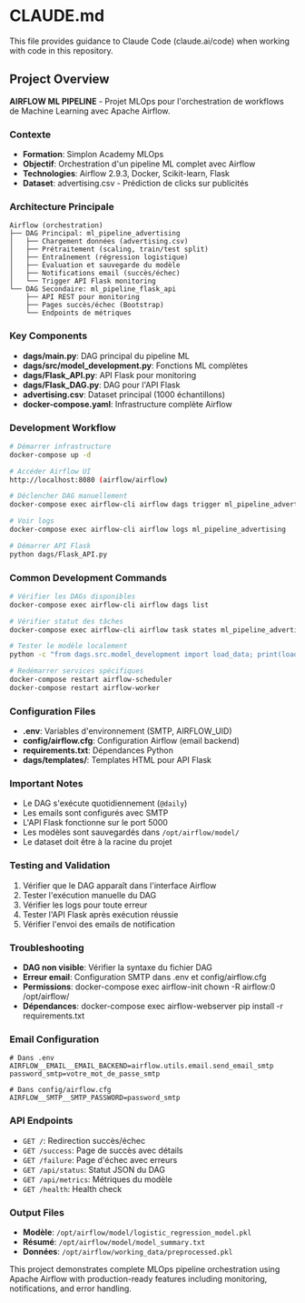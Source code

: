 # CLAUDE.md

This file provides guidance to Claude Code (claude.ai/code) when working with code in this repository.

## Project Overview

**AIRFLOW ML PIPELINE** - Projet MLOps pour l'orchestration de workflows de Machine Learning avec Apache Airflow.

### Contexte
- **Formation**: Simplon Academy MLOps
- **Objectif**: Orchestration d'un pipeline ML complet avec Airflow
- **Technologies**: Airflow 2.9.3, Docker, Scikit-learn, Flask
- **Dataset**: advertising.csv - Prédiction de clicks sur publicités

### Architecture Principale
```
Airflow (orchestration)
├── DAG Principal: ml_pipeline_advertising
│   ├── Chargement données (advertising.csv)
│   ├── Prétraitement (scaling, train/test split)
│   ├── Entraînement (régression logistique)
│   ├── Évaluation et sauvegarde du modèle
│   ├── Notifications email (succès/échec)
│   └── Trigger API Flask monitoring
└── DAG Secondaire: ml_pipeline_flask_api
    ├── API REST pour monitoring
    ├── Pages succès/échec (Bootstrap)
    └── Endpoints de métriques
```

### Key Components
- **dags/main.py**: DAG principal du pipeline ML
- **dags/src/model_development.py**: Fonctions ML complètes
- **dags/Flask_API.py**: API Flask pour monitoring
- **dags/Flask_DAG.py**: DAG pour l'API Flask
- **advertising.csv**: Dataset principal (1000 échantillons)
- **docker-compose.yaml**: Infrastructure complète Airflow

### Development Workflow
```bash
# Démarrer infrastructure
docker-compose up -d

# Accéder Airflow UI
http://localhost:8080 (airflow/airflow)

# Déclencher DAG manuellement
docker-compose exec airflow-cli airflow dags trigger ml_pipeline_advertising

# Voir logs
docker-compose exec airflow-cli airflow logs ml_pipeline_advertising

# Démarrer API Flask
python dags/Flask_API.py
```

### Common Development Commands
```bash
# Vérifier les DAGs disponibles
docker-compose exec airflow-cli airflow dags list

# Vérifier statut des tâches
docker-compose exec airflow-cli airflow task states ml_pipeline_advertising

# Tester le modèle localement
python -c "from dags.src.model_development import load_data; print(load_data())"

# Redémarrer services spécifiques
docker-compose restart airflow-scheduler
docker-compose restart airflow-worker
```

### Configuration Files
- **.env**: Variables d'environnement (SMTP, AIRFLOW_UID)
- **config/airflow.cfg**: Configuration Airflow (email backend)
- **requirements.txt**: Dépendances Python
- **dags/templates/**: Templates HTML pour API Flask

### Important Notes
- Le DAG s'exécute quotidiennement (`@daily`)
- Les emails sont configurés avec SMTP
- L'API Flask fonctionne sur le port 5000
- Les modèles sont sauvegardés dans `/opt/airflow/model/`
- Le dataset doit être à la racine du projet

### Testing and Validation
1. Vérifier que le DAG apparaît dans l'interface Airflow
2. Tester l'exécution manuelle du DAG
3. Vérifier les logs pour toute erreur
4. Tester l'API Flask après exécution réussie
5. Vérifier l'envoi des emails de notification

### Troubleshooting
- **DAG non visible**: Vérifier la syntaxe du fichier DAG
- **Erreur email**: Configuration SMTP dans .env et config/airflow.cfg
- **Permissions**: docker-compose exec airflow-init chown -R airflow:0 /opt/airflow/
- **Dépendances**: docker-compose exec airflow-webserver pip install -r requirements.txt

### Email Configuration
```env
# Dans .env
AIRFLOW__EMAIL__EMAIL_BACKEND=airflow.utils.email.send_email_smtp
password_smtp=votre_mot_de_passe_smtp

# Dans config/airflow.cfg
AIRFLOW__SMTP__SMTP_PASSWORD=password_smtp
```

### API Endpoints
- `GET /`: Redirection succès/échec
- `GET /success`: Page de succès avec détails
- `GET /failure`: Page d'échec avec erreurs
- `GET /api/status`: Statut JSON du DAG
- `GET /api/metrics`: Métriques du modèle
- `GET /health`: Health check

### Output Files
- **Modèle**: `/opt/airflow/model/logistic_regression_model.pkl`
- **Résumé**: `/opt/airflow/model/model_summary.txt`
- **Données**: `/opt/airflow/working_data/preprocessed.pkl`

This project demonstrates complete MLOps pipeline orchestration using Apache Airflow with production-ready features including monitoring, notifications, and error handling.